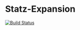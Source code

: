 # Statz-Expansion
[![Build Status](http://ci.extendedclip.com/buildStatus/icon?job=Statz-Expansion)](http://ci.extendedclip.com/job/Statz-Expansion/)
